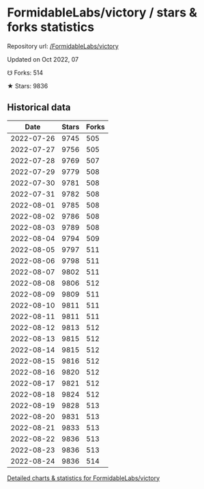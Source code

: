 # FormidableLabs/victory / stars & forks statistics

Repository url: [/FormidableLabs/victory](https://github.com/FormidableLabs/victory)

Updated on Oct 2022, 07

☋ Forks: 514

★ Stars: 9836

## Historical data
| Date | Stars | Forks |
|------|-------|-------|
| 2022-07-26 | 9745 | 505 | 
| 2022-07-27 | 9756 | 505 | 
| 2022-07-28 | 9769 | 507 | 
| 2022-07-29 | 9779 | 508 | 
| 2022-07-30 | 9781 | 508 | 
| 2022-07-31 | 9782 | 508 | 
| 2022-08-01 | 9785 | 508 | 
| 2022-08-02 | 9786 | 508 | 
| 2022-08-03 | 9789 | 508 | 
| 2022-08-04 | 9794 | 509 | 
| 2022-08-05 | 9797 | 511 | 
| 2022-08-06 | 9798 | 511 | 
| 2022-08-07 | 9802 | 511 | 
| 2022-08-08 | 9806 | 512 | 
| 2022-08-09 | 9809 | 511 | 
| 2022-08-10 | 9811 | 511 | 
| 2022-08-11 | 9811 | 511 | 
| 2022-08-12 | 9813 | 512 | 
| 2022-08-13 | 9815 | 512 | 
| 2022-08-14 | 9815 | 512 | 
| 2022-08-15 | 9816 | 512 | 
| 2022-08-16 | 9820 | 512 | 
| 2022-08-17 | 9821 | 512 | 
| 2022-08-18 | 9824 | 512 | 
| 2022-08-19 | 9828 | 513 | 
| 2022-08-20 | 9831 | 513 | 
| 2022-08-21 | 9833 | 513 | 
| 2022-08-22 | 9836 | 513 | 
| 2022-08-23 | 9836 | 513 | 
| 2022-08-24 | 9836 | 514 | 


[Detailed charts & statistics for FormidableLabs/victory](https://reviewgithub.com/rep/FormidableLabs/victory)
